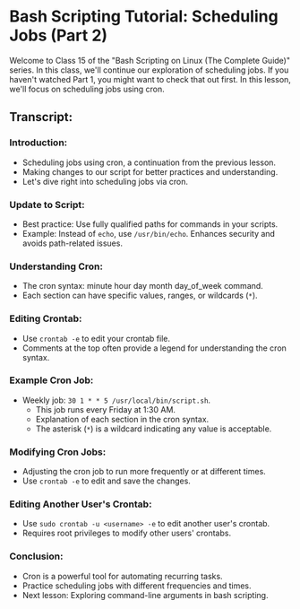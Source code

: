 # Bash Scripting Tutorial: Scheduling Jobs (Part 2)

Welcome to Class 15 of the "Bash Scripting on Linux (The Complete Guide)" series. In this class, we'll continue our exploration of scheduling jobs. If you haven't watched Part 1, you might want to check that out first. In this lesson, we'll focus on scheduling jobs using cron.

## Transcript:

### Introduction:
- Scheduling jobs using cron, a continuation from the previous lesson.
- Making changes to our script for better practices and understanding.
- Let's dive right into scheduling jobs via cron.

### Update to Script:
- Best practice: Use fully qualified paths for commands in your scripts.
- Example: Instead of `echo`, use `/usr/bin/echo`. Enhances security and avoids path-related issues.

### Understanding Cron:
- The cron syntax: minute hour day month day_of_week command.
- Each section can have specific values, ranges, or wildcards (`*`).

### Editing Crontab:
- Use `crontab -e` to edit your crontab file.
- Comments at the top often provide a legend for understanding the cron syntax.

### Example Cron Job:
- Weekly job: `30 1 * * 5 /usr/local/bin/script.sh`.
  - This job runs every Friday at 1:30 AM.
  - Explanation of each section in the cron syntax.
  - The asterisk (`*`) is a wildcard indicating any value is acceptable.

### Modifying Cron Jobs:
- Adjusting the cron job to run more frequently or at different times.
- Use `crontab -e` to edit and save the changes.

### Editing Another User's Crontab:
- Use `sudo crontab -u <username> -e` to edit another user's crontab.
- Requires root privileges to modify other users' crontabs.

### Conclusion:
- Cron is a powerful tool for automating recurring tasks.
- Practice scheduling jobs with different frequencies and times.
- Next lesson: Exploring command-line arguments in bash scripting.

